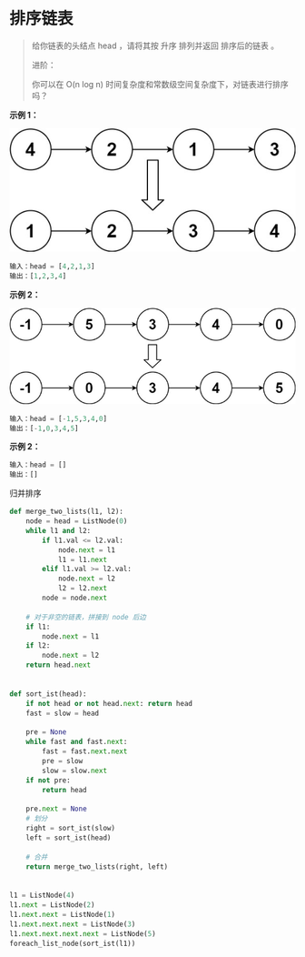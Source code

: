 # 排序链表

> 给你链表的头结点 head ，请将其按 升序 排列并返回 排序后的链表 。
>
> 进阶：
>
> 你可以在 O(n log n) 时间复杂度和常数级空间复杂度下，对链表进行排序吗？

**示例 1：**

![](images/148_1.jpeg)

```python
输入：head = [4,2,1,3]
输出：[1,2,3,4]
```



**示例 2：**

![](images/148_2.jpeg)

```python
输入：head = [-1,5,3,4,0]
输出：[-1,0,3,4,5]
```

**示例 2：**

```python
输入：head = []
输出：[]
```

归并排序

```python
def merge_two_lists(l1, l2):
    node = head = ListNode(0)
    while l1 and l2:
        if l1.val <= l2.val:
            node.next = l1
            l1 = l1.next
        elif l1.val >= l2.val:
            node.next = l2
            l2 = l2.next
        node = node.next

    # 对于非空的链表，拼接到 node 后边
    if l1:
        node.next = l1
    if l2:
        node.next = l2
    return head.next


def sort_ist(head):
    if not head or not head.next: return head
    fast = slow = head

    pre = None
    while fast and fast.next:
        fast = fast.next.next
        pre = slow
        slow = slow.next
    if not pre:
        return head

    pre.next = None
    # 划分
    right = sort_ist(slow)
    left = sort_ist(head)

    # 合并
    return merge_two_lists(right, left)


l1 = ListNode(4)
l1.next = ListNode(2)
l1.next.next = ListNode(1)
l1.next.next.next = ListNode(3)
l1.next.next.next.next = ListNode(5)
foreach_list_node(sort_ist(l1))
```

